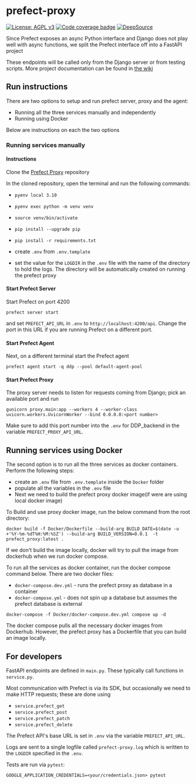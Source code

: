 # prefect-proxy

[![License: AGPL v3](https://img.shields.io/badge/License-AGPL%20v3-blue.svg)](https://www.gnu.org/licenses/agpl-3.0)
[![Code coverage badge](https://img.shields.io/codecov/c/github/DalgoT4D/prefect-proxy/main.svg)](https://codecov.io/gh/DalgoT4D/prefect-proxy/branch/main)
[![DeepSource](https://app.deepsource.com/gh/DalgoT4D/prefect-proxy.svg/?label=active+issues&show_trend=true&token=2GpMBhrZhOTX8-sWY9yJWDXY)](https://app.deepsource.com/gh/DalgoT4D/prefect-proxy/?ref=repository-badge)

Since Prefect exposes an async Python interface and Django does not play well with async functions, we split the Prefect interface off into a FastAPI project

These endpoints will be called only from the Django server or from testing scripts. More project documentation can be found in [the wiki](https://github.com/DalgoT4D/prefect-proxy/wiki)

## Run instructions

There are two options to setup and run prefect server, proxy and the agent:

- Running all the three services manually and independently
- Running using Docker

Below are instructions on each the two options

### Running services manually

#### Instructions

Clone the [Prefect Proxy](https://github.com/DalgoT4D/prefect-proxy) repository

In the cloned repository, open the terminal and run the following commands:

- `pyenv local 3.10`

- `pyenv exec python -m venv venv`

- `source venv/bin/activate`

- `pip install --upgrade pip`

- `pip install -r requirements.txt`

- create `.env` from `.env.template`
- set the value for the `LOGDIR` in the `.env` file with the name of the directory to hold the logs. The directory will be automatically created on running the prefect proxy

#### Start Prefect Server

Start Prefect on port 4200

    prefect server start

and set `PREFECT_API_URL` in `.env` to `http://localhost:4200/api`. Change the port in this URL if you are running Prefect on a different port.

#### Start Prefect Agent

Next, on a different terminal start the Prefect agent

    prefect agent start -q ddp --pool default-agent-pool

#### Start Prefect Proxy

The proxy server needs to listen for requests coming from Django; pick an available port and run

    gunicorn proxy.main:app --workers 4 --worker-class uvicorn.workers.UvicornWorker --bind 0.0.0.0:<port number>

Make sure to add this port number into the `.env` for DDP_backend in the variable `PREFECT_PROXY_API_URL`.

## Running services using Docker

The second option is to run all the three services as docker containers.
Perform the following steps:

- create an `.env` file from `.env.template` inside the `Docker` folder
- populate all the variables in the `.env` file
- Next we need to build the prefect proxy docker image(if were are using local docker image)

To Build and use proxy docker image, run the below command from the root directory:

```
docker build -f Docker/Dockerfile --build-arg BUILD_DATE=$(date -u +'%Y-%m-%dT%H:%M:%SZ') --build-arg BUILD_VERSION=0.0.1  -t prefect_proxy:latest .
```

If we don't build the image locally, docker will try to pull the image from dockerhub when we run docker compose.

To run all the services as docker container, run the docker compose command below. There are two docker files:

- `docker-compose.dev.yml` - runs the prefect proxy as database in a container
- `docker-compose.yml` - does not spin up a database but assumes the prefect database is external

```
docker-compose -f Docker/docker-compose.dev.yml compose up -d
```

The docker compose pulls all the necessary docker images from Dockerhub. However, the prefect proxy has a Dockerfile that you can build an image locally.

## For developers

FastAPI endpoints are defined in `main.py`. These typically call functions in `service.py`.

Most communication with Prefect is via its SDK, but occasionally we need to make HTTP requests; these are done using

- `service.prefect_get`
- `service.prefect_post`
- `service.prefect_patch`
- `service.prefect_delete`

The Prefect API's base URL is set in `.env` via the variable `PREFECT_API_URL`.

Logs are sent to a single logfile called `prefect-proxy.log` which is written to the `LOGDIR` specified in the `.env`.

Tests are run via `pytest`:

    GOOGLE_APPLICATION_CREDENTIALS=<your/credentials.json> pytest
